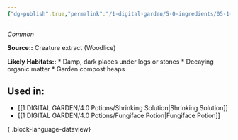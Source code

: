 ```yaml
---
{"dg-publish":true,"permalink":"/1-digital-garden/5-0-ingredients/05-1-creatures/vial-of-woodlice-extract/","tags":["ingredient","common"]}
---
```


*Common*

**Source::** Creature extract (Woodlice)

**Likely Habitats::** * Damp, dark places under logs or stones * Decaying organic matter * Garden compost heaps

## Used in:

- [[1 DIGITAL GARDEN/4.0 Potions/Shrinking Solution\|Shrinking Solution]]
- [[1 DIGITAL GARDEN/4.0 Potions/Fungiface Potion\|Fungiface Potion]]

{ .block-language-dataview}

